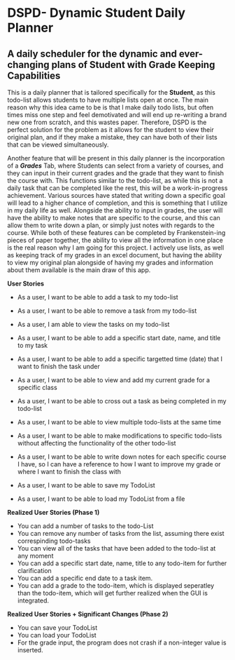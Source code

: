 # DSPD- Dynamic Student Daily Planner 

## A daily scheduler for the dynamic and ever-changing plans of Student with Grade Keeping Capabilities

This is a daily planner that is tailored specifically for the **Student**, as this todo-list allows students to have multiple lists open at once.
The main reason why this idea came to be is that I make daily todo lists, but often times miss one step and feel demotivated and will end up re-writing a brand new one from scratch, and this wastes paper.
Therefore, DSPD is the perfect solution for the problem as it allows for the student to view their original plan, and if they make a mistake, they can have both of their lists that can be viewed simultaneously.

Another feature that will be present in this daily planner is the incorporation of a ***Grades*** Tab, where Students can select from a variety of courses, and they can input in their current grades
and the grade that they want to finish the course with. This functions similar to the todo-list, as while this is not a daily task that can be completed like the rest, this will be a work-in-progress
achievement. Various sources have stated that writing down a specific goal will lead to a higher chance of completion, and this is something that I utilize in my daily life as well. Alongside the ability to input in grades, the user will have the ability to make notes
that are specific to the course, and this can allow them to write down a plan, or simply just notes with regards to the course.
While both of these features can be completed by Frankenstein-ing pieces of paper together, the ability to view all the information in one place is the real reason why I am going for this project.
I actively use lists, as well as keeping track of my grades in an excel document, but having the ability to view my original plan alongside of having my grades and information about them available is the main
draw of this app.

<p> <strong> User Stories</strong>

- As a user, I want to be able to add a task to my todo-list
- As a user, I want to be able to remove a task from my todo-list
- As a user, I am able to view the tasks on my todo-list 
- As a user, I want to be able to add a specific start date, name, and title to my task
- As a user, I want to be able to add a specific targetted time (date) that I want to finish the task under
- As a user, I want to be able to view and add my current grade for a specific class
- As a user, I want to be able to cross out a task as being completed in my todo-list
- As a user, I want to be able to view multiple todo-lists at the same time
- As a user, I want to be able to make modifications to specific todo-lists without
  affecting the functionality of the other todo-list
- As a user, I want to be able to write down notes for each specific course I have, so I can have
  a reference to how I want to improve my grade or where I want to finish the class with
  
- As a user, I want to be able to save my TodoList
- As a user, I want to be able to load my TodoList from a file
  
</p>

<p> <strong> Realized User Stories (Phase 1) </strong>

- You can add a number of tasks to the todo-List
- You can remove any number of tasks from the list, assuming there exist correspinding todo-tasks 
- You can view all of the tasks that have been added to the todo-list at any moment
- You can add a specific start date, name, title to any todo-item for further clarification
- You can add a specific end date to a task item. 
- You can add a grade to the todo-item, which is displayed seperatley than the todo-item, which will get further 
realized when the GUI is integrated.
  

</p>

<p> <strong> Realized User Stories + Significant Changes (Phase 2) </strong>

- You can save your TodoList
- You can load your TodoList
- For the grade input, the program does not crash if a non-integer value is inserted. 

</p>